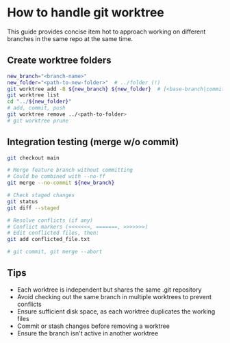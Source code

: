 # How to handle git worktree

This guide provides concise item  hot to approach working on different branches in the same repo at the same time.

## Create worktree folders

```sh
new_branch="<branch-name>"
new_folder="<path-to-new-folder>"  # ../folder (!)
git worktree add -B ${new_branch} ${new_folder}  # [<base-branch|commit-ish>]
git worktree list
cd "../${new_folder}"
# add, commit, push
git worktree remove ../<path-to-folder>
# git worktree prune
```

## Integration testing (merge w/o commit)

```sh
git checkout main

# Merge feature branch without committing
# Could be combined with --no-ff
git merge --no-commit ${new_branch}

# Check staged changes
git status
git diff --staged

# Resolve conflicts (if any)
# Conflict markers (<<<<<<<, =======, >>>>>>>)
# Edit conflicted files, then: 
git add conflicted_file.txt

# git commit, git merge --abort
```

## Tips

- Each worktree is independent but shares the same .git repository
- Avoid checking out the same branch in multiple worktrees to prevent conflicts
- Ensure sufficient disk space, as each worktree duplicates the working files
- Commit or stash changes before removing a worktree
- Ensure the branch isn't active in another worktree
